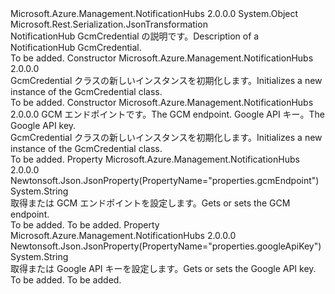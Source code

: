 <Type Name="GcmCredential" FullName="Microsoft.Azure.Management.NotificationHubs.Models.GcmCredential">
  <TypeSignature Language="C#" Value="public class GcmCredential" />
  <TypeSignature Language="ILAsm" Value=".class public auto ansi beforefieldinit GcmCredential extends System.Object" />
  <TypeSignature Language="DocId" Value="T:Microsoft.Azure.Management.NotificationHubs.Models.GcmCredential" />
  <TypeSignature Language="VB.NET" Value="Public Class GcmCredential" />
  <TypeSignature Language="F#" Value="type GcmCredential = class" />
  <AssemblyInfo>
    <AssemblyName>Microsoft.Azure.Management.NotificationHubs</AssemblyName>
    <AssemblyVersion>2.0.0.0</AssemblyVersion>
  </AssemblyInfo>
  <Base>
    <BaseTypeName>System.Object</BaseTypeName>
  </Base>
  <Interfaces />
  <Attributes>
    <Attribute>
      <AttributeName>Microsoft.Rest.Serialization.JsonTransformation</AttributeName>
    </Attribute>
  </Attributes>
  <Docs>
    <summary>
            <span data-ttu-id="f7808-101">NotificationHub GcmCredential の説明です。</span><span class="sxs-lookup"><span data-stu-id="f7808-101">Description of a NotificationHub GcmCredential.</span></span>
            </summary>
    <remarks>To be added.</remarks>
  </Docs>
  <Members>
    <Member MemberName=".ctor">
      <MemberSignature Language="C#" Value="public GcmCredential ();" />
      <MemberSignature Language="ILAsm" Value=".method public hidebysig specialname rtspecialname instance void .ctor() cil managed" />
      <MemberSignature Language="DocId" Value="M:Microsoft.Azure.Management.NotificationHubs.Models.GcmCredential.#ctor" />
      <MemberSignature Language="VB.NET" Value="Public Sub New ()" />
      <MemberType>Constructor</MemberType>
      <AssemblyInfo>
        <AssemblyName>Microsoft.Azure.Management.NotificationHubs</AssemblyName>
        <AssemblyVersion>2.0.0.0</AssemblyVersion>
      </AssemblyInfo>
      <Parameters />
      <Docs>
        <summary>
            <span data-ttu-id="f7808-102">GcmCredential クラスの新しいインスタンスを初期化します。</span><span class="sxs-lookup"><span data-stu-id="f7808-102">Initializes a new instance of the GcmCredential class.</span></span>
            </summary>
        <remarks>To be added.</remarks>
      </Docs>
    </Member>
    <Member MemberName=".ctor">
      <MemberSignature Language="C#" Value="public GcmCredential (string gcmEndpoint = null, string googleApiKey = null);" />
      <MemberSignature Language="ILAsm" Value=".method public hidebysig specialname rtspecialname instance void .ctor(string gcmEndpoint, string googleApiKey) cil managed" />
      <MemberSignature Language="DocId" Value="M:Microsoft.Azure.Management.NotificationHubs.Models.GcmCredential.#ctor(System.String,System.String)" />
      <MemberSignature Language="VB.NET" Value="Public Sub New (Optional gcmEndpoint As String = null, Optional googleApiKey As String = null)" />
      <MemberSignature Language="F#" Value="new Microsoft.Azure.Management.NotificationHubs.Models.GcmCredential : string * string -&gt; Microsoft.Azure.Management.NotificationHubs.Models.GcmCredential" Usage="new Microsoft.Azure.Management.NotificationHubs.Models.GcmCredential (gcmEndpoint, googleApiKey)" />
      <MemberType>Constructor</MemberType>
      <AssemblyInfo>
        <AssemblyName>Microsoft.Azure.Management.NotificationHubs</AssemblyName>
        <AssemblyVersion>2.0.0.0</AssemblyVersion>
      </AssemblyInfo>
      <Parameters>
        <Parameter Name="gcmEndpoint" Type="System.String" />
        <Parameter Name="googleApiKey" Type="System.String" />
      </Parameters>
      <Docs>
        <param name="gcmEndpoint"><span data-ttu-id="f7808-103">GCM エンドポイントです。</span><span class="sxs-lookup"><span data-stu-id="f7808-103">The GCM endpoint.</span></span></param>
        <param name="googleApiKey"><span data-ttu-id="f7808-104">Google API キー。</span><span class="sxs-lookup"><span data-stu-id="f7808-104">The Google API key.</span></span></param>
        <summary>
            <span data-ttu-id="f7808-105">GcmCredential クラスの新しいインスタンスを初期化します。</span><span class="sxs-lookup"><span data-stu-id="f7808-105">Initializes a new instance of the GcmCredential class.</span></span>
            </summary>
        <remarks>To be added.</remarks>
      </Docs>
    </Member>
    <Member MemberName="GcmEndpoint">
      <MemberSignature Language="C#" Value="public string GcmEndpoint { get; set; }" />
      <MemberSignature Language="ILAsm" Value=".property instance string GcmEndpoint" />
      <MemberSignature Language="DocId" Value="P:Microsoft.Azure.Management.NotificationHubs.Models.GcmCredential.GcmEndpoint" />
      <MemberSignature Language="VB.NET" Value="Public Property GcmEndpoint As String" />
      <MemberSignature Language="F#" Value="member this.GcmEndpoint : string with get, set" Usage="Microsoft.Azure.Management.NotificationHubs.Models.GcmCredential.GcmEndpoint" />
      <MemberType>Property</MemberType>
      <AssemblyInfo>
        <AssemblyName>Microsoft.Azure.Management.NotificationHubs</AssemblyName>
        <AssemblyVersion>2.0.0.0</AssemblyVersion>
      </AssemblyInfo>
      <Attributes>
        <Attribute>
          <AttributeName>Newtonsoft.Json.JsonProperty(PropertyName="properties.gcmEndpoint")</AttributeName>
        </Attribute>
      </Attributes>
      <ReturnValue>
        <ReturnType>System.String</ReturnType>
      </ReturnValue>
      <Docs>
        <summary>
            <span data-ttu-id="f7808-106">取得または GCM エンドポイントを設定します。</span><span class="sxs-lookup"><span data-stu-id="f7808-106">Gets or sets the GCM endpoint.</span></span>
            </summary>
        <value>To be added.</value>
        <remarks>To be added.</remarks>
      </Docs>
    </Member>
    <Member MemberName="GoogleApiKey">
      <MemberSignature Language="C#" Value="public string GoogleApiKey { get; set; }" />
      <MemberSignature Language="ILAsm" Value=".property instance string GoogleApiKey" />
      <MemberSignature Language="DocId" Value="P:Microsoft.Azure.Management.NotificationHubs.Models.GcmCredential.GoogleApiKey" />
      <MemberSignature Language="VB.NET" Value="Public Property GoogleApiKey As String" />
      <MemberSignature Language="F#" Value="member this.GoogleApiKey : string with get, set" Usage="Microsoft.Azure.Management.NotificationHubs.Models.GcmCredential.GoogleApiKey" />
      <MemberType>Property</MemberType>
      <AssemblyInfo>
        <AssemblyName>Microsoft.Azure.Management.NotificationHubs</AssemblyName>
        <AssemblyVersion>2.0.0.0</AssemblyVersion>
      </AssemblyInfo>
      <Attributes>
        <Attribute>
          <AttributeName>Newtonsoft.Json.JsonProperty(PropertyName="properties.googleApiKey")</AttributeName>
        </Attribute>
      </Attributes>
      <ReturnValue>
        <ReturnType>System.String</ReturnType>
      </ReturnValue>
      <Docs>
        <summary>
            <span data-ttu-id="f7808-107">取得または Google API キーを設定します。</span><span class="sxs-lookup"><span data-stu-id="f7808-107">Gets or sets the Google API key.</span></span>
            </summary>
        <value>To be added.</value>
        <remarks>To be added.</remarks>
      </Docs>
    </Member>
  </Members>
</Type>